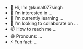 - 👋 Hi, I’m @kunal077singh
- 👀 I’m interested in ...
- 🌱 I’m currently learning ...
- 💞️ I’m looking to collaborate on ...
- 📫 How to reach me ...
- 😄 Pronouns: ...
- ⚡ Fun fact: ...

<!---
kunal077singh/kunal077singh is a ✨ special ✨ repository because its `README.md` (this file) appears on your GitHub profile.
You can click the Preview link to take a look at your changes.
--->
